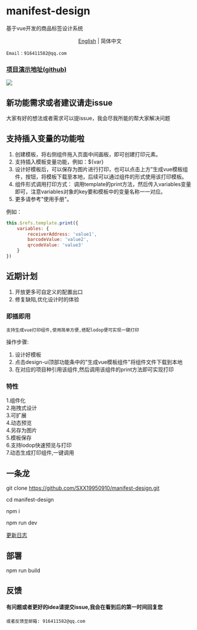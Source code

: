 # manifest-design

基于vue开发的商品标签设计系统

<div align="center"><a href="./README-en.md">English</a> | 简体中文</div>

``Email：916411582@qq.com``

### [项目演示地址(github)](https://sxx19950910.github.io/manifest-design/)

[![](https://120.24.218.188/design/demo.png)]()


## 新功能需求或者建议请走issue
大家有好的想法或者需求可以提issue，我会尽我所能的帮大家解决问题



## 支持插入变量的功能啦

1. 创建模板，将右侧组件拖入页面中间画板，即可创建打印元素。
2. 支持插入模板变量功能，例如：${var}
3. 设计好模板后，可以保存为图片进行打印，也可以点击上方”生成vue模板组件，按钮，将模板下载至本地，后续可以通过组件的形式使用该打印模板。
4. 组件形式调用打印方式： 调用template的print方法，然后传入variables变量即可，注意variables对象的key要和模板中的变量名称一一对应。
5. 更多请参考"使用手册"。<br>

例如：
```javascript
this.$refs.template.print({
    variables: {
        receiverAddress: 'value1',
        barcodeValue: 'value2',
        qrcodeValue: 'value3'
    }
})
```

## 近期计划

1. 开放更多可自定义的配置出口
2. 修复缺陷,优化设计时的体验

### 即插即用

`支持生成vue打印组件,使用简单方便,搭配lodop便可实现一键打印`<br>

操作步骤:

1. 设计好模板
2. 点击design-ui顶部功能条中的"生成vue模板组件"将组件文件下载到本地
3. 在对应的项目种引用该组件,然后调用该组件的print方法即可实现打印

### 特性

1.组件化<br/>
2.拖拽式设计<br/>
3.可扩展<br/>
4.动态预览<br/>
4.另存为图片<br/>
5.模板保存<br/>
6.支持lodop快速预览与打印<br/>
7.动态生成打印组件,一键调用<br/>

## 一条龙

git clone https://github.com/SXX19950910/manifest-design.git <br/>

cd manifest-design<br/>

npm i<br/>

npm run dev

[更新日志](https://github.com/SXX19950910/manifest-design/blob/master/LOG.md)

## 部署

npm run build

## 反馈

#### 有问题或者更好的idea请提交issue,我会在看到后的第一时间回复您<br>

`或者反馈至邮箱: 916411582@qq.com`
